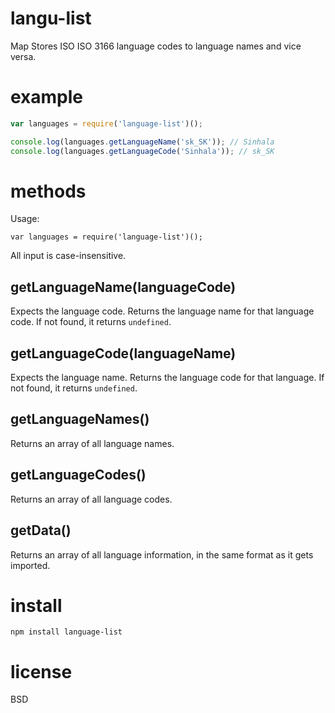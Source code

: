 # langu-list
Map Stores ISO ISO 3166 language codes to language names and vice versa.




# example 

``` js
var languages = require('language-list')();

console.log(languages.getLanguageName('sk_SK')); // Sinhala
console.log(languages.getLanguageCode('Sinhala')); // sk_SK
```

# methods

Usage:

```
var languages = require('language-list')();
```
All input is case-insensitive.

## getLanguageName(languageCode)

Expects the language code.
Returns the language name for that language code.
If not found, it returns `undefined`.

## getLanguageCode(languageName)

Expects the language name.
Returns the language code for that language.
If not found, it returns `undefined`.

## getLanguageNames()

Returns an array of all language names.

## getLanguageCodes()

Returns an array of all language codes.

## getData()

Returns an array of all language information, in the same format as it gets imported.

# install

``` cli
npm install language-list
```

# license

BSD
